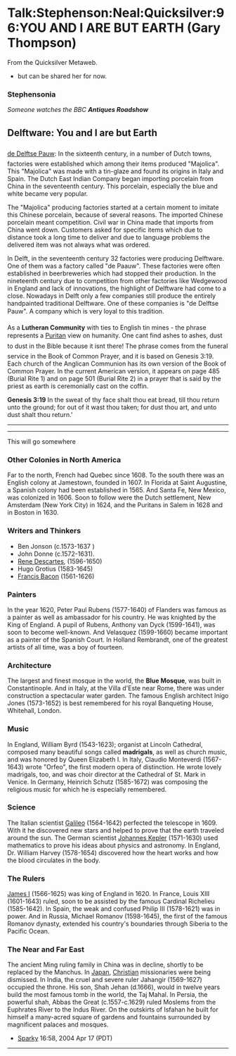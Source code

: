 
# Talk:Stephenson:Neal:Quicksilver:96:YOU AND I ARE BUT EARTH (Gary Thompson)

From the Quicksilver Metaweb.

- but can be shared her for now.

### Stephensonia


*Someone watches the BBC **Antiques Roadshow***

## Delftware: You and I are but Earth


[de Delftse Pauw](/http-www-delftsepauw-com): In the sixteenth century, in a number of Dutch towns, factories were established which among their items produced "Majolica". This "Majolica" was made with a tin-glaze and found its origins in Italy and Spain. The Dutch East Indian Company began importing porcelain from China in the seventeenth century. This porcelain, especially the blue and white became very popular. 

The "Majolica" producing factories started at a certain moment to imitate this Chinese porcelain, because of several reasons. The imported Chinese porcelain meant competition. Civil war in China made that imports from China went down. Customers asked for specific items which due to distance took a long time to deliver and due to language problems the delivered item was not always what was ordered. 

In Delft, in the seventeenth century 32 factories were producing Delftware. One of them was a factory called "de Paauw". These factories were often established in beerbreweries which had stopped their production. In the nineteenth century due to competition from other factories like Wedgewood in England and lack of innovations, the highlight of Delftware had come to a close. Nowadays in Delft only a few companies still produce the entirely handpainted traditional Delftware. One of these companies is "de Delftse Pauw". A company which is very loyal to this tradition.

As a **Lutheran Community** with ties to English tin mines - the phrase represents a [Puritan](/puritan) view on humanity. One cant find ashes to ashes, dust to dust in the Bible because it isnt there! The phrase comes from the funeral service in the Book of Common Prayer, and it is based on Genesis 3:19. Each church of the Anglican Communion has its own version of the Book of Common Prayer. In the current American version, it appears on page 485 (Burial Rite 1) and on page 501 (Burial Rite 2) in a prayer that is said by the priest as earth is ceremonially cast on the coffin.

**Genesis 3:19** In the sweat of thy face shalt thou eat bread, till thou return unto the ground; for out of it wast thou taken; for dust thou art, and unto dust shalt thou return.' 


---




---


This will go somewhere
### Other Colonies in North America

 
Far to the north, French had Quebec since 1608. To the south there was an English colony at Jamestown, founded in 1607. In Florida at Saint Augustine, a Spanish colony had been established in 1565. And Santa Fe, New Mexico, was colonized in 1606. Soon to follow were the Dutch settlement, New Amsterdam (New York City) in 1624, and the Puritans in Salem in 1628 and in Boston in 1630. 

### Writers and Thinkers


* Ben Jonson (c.1573-1637 )
* John Donne (c.1572-1631).
* [Rene Descartes](/rene-descartes), (1596-1650)
* Hugo Grotius (1583-1645)
* [Francis Bacon](/francis-bacon) (1561-1626)


### Painters

 
In the year 1620, Peter Paul Rubens (1577-1640) of Flanders was famous as a painter as well as ambassador for his country. He was knighted by the King of England. A pupil of Rubens, Anthony van Dyck (1599-1641), was soon to become well-known. And Velasquez (1599-1660) became important as a painter of the Spanish Court. In Holland Rembrandt, one of the greatest artists of all time, was a boy of fourteen. 

### Architecture

 
The largest and finest mosque in the world, the **Blue Mosque**, was built in Constantinople. And in Italy, at the Villa d'Este near Rome, there was under construction a spectacular water garden. The famous English architect Inigo Jones (1573-1652) is best remembered for his royal Banqueting House, Whitehall, London. 

### Music

 
In England, William Byrd (1543-1623); organist at Lincoln Cathedral, composed many beautiful songs called **madrigals**, as well as church music, and was honored by Queen Elizabeth I. In Italy, Claudio Monteverdi (1567-1643) wrote "Orfeo", the first modern opera of distinction. He wrote lovely madrigals, too, and was choir director at the Cathedral of St. Mark in Venice. In Germany, Heinrich Schutz (1585-1672) was composing the religious music for which he is especially remembered. 

### Science

 
The Italian scientist [Galileo](/galileo) (1564-1642) perfected the telescope in 1609. With it he discovered new stars and helped to prove that the earth traveled around the sun. The German scientist [Johannes Kepler](/johannes-kepler) (1571-1630) used mathematics to prove his ideas about physics and astronomy. In England, Dr. William Harvey (1578-1654) discovered how the heart works and how the blood circulates in the body. 

### The Rulers


[James I](/james-i) (1566-1625) was king of England in 1620. In France, Louis XIII (1601-1643) ruled, soon to be assisted by the famous Cardinal Richelieu (1585-1642). In Spain, the weak and confused Philip III (1578-1621) was in power. And in Russia, Michael Romanov (1598-1645), the first of the famous Romanov dynasty, extended his country's boundaries through Siberia to the Pacific Ocean. 

### The Near and Far East


The ancient Ming ruling family in China was in decline, shortly to be replaced by the Manchus. In [Japan](/japan), [Christian](/christianity) missionaries were being dismissed. In India, the cruel and severe ruler Jahangir (1569-1627) occupied the throne. His son, Shah Jehan (d.1666), would in twelve years build the most famous tomb in the world, the Taj Mahal. In Persia, the powerful shah, Abbas the Great (c.1557-c.1629) ruled Moslems from the Euphrates River to the Indus River. On the outskirts of Isfahan he built for himself a many-acred square of gardens and fountains surrounded by magnificent palaces and mosques.

- [Sparky](/user-stsparky) 16:58, 2004 Apr 17 (PDT)


---
